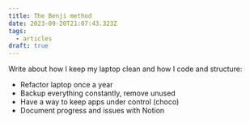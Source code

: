 ```yaml
---
title: The Benji method
date: 2023-09-20T21:07:43.323Z
tags:
  - articles
draft: true
---
```

Write about how I keep my laptop clean and how I code and structure:

* Refactor laptop once a year
* Backup everything constantly, remove unused
* Have a way to keep apps under control (choco)
* Document progress and issues with Notion